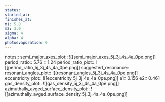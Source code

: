 ```yaml
---
status:
started_at:
finishes_at:
m1: 5.0
m2: 3.0
sigma: 4
alpha: 4
photoevaporation: 0
---
```


notes::
semi_major_axes_plot:: ![[semi_major_axes_5j_3j_4s_4a_0pe.png]]
period_ratio:: 5.76 ± 1.24
period_ratio_plot:: ![[period_ratio_5j_3j_4s_4a_0pe.png]]
suggested_resonance:: 
resonant_angles_plot:: ![[resonant_angles_5j_3j_4s_4a_0pe.png]]
eccentricity_plot:: ![[eccentricity_5j_3j_4s_4a_0pe.png]]
e1:: 0.156
e2:: 0.461
gas_density_plot:: ![[gas_density_5j_3j_4s_4a_0pe.png]]
azimuthally_avged_surface_density_plot:: ![[azimuthally_avged_surface_density_5j_3j_4s_4a_0pe.png]]
